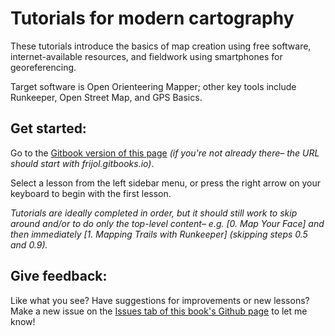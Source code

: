 # Tutorials for modern cartography

These tutorials introduce the basics of map creation using free software, internet-available resources, and fieldwork using smartphones for georeferencing.

Target software is Open Orienteering Mapper; other key tools include Runkeeper, Open Street Map, and GPS Basics.

## Get started:

Go to the [Gitbook version of this page](https://frijol.gitbooks.io/orienteering-software-tutorials/content/) *(if you're not already there– the URL should start with frijol.gitbooks.io)*.

Select a lesson from the left sidebar menu, or press the right arrow on your keyboard to begin with the first lesson.

*Tutorials are ideally completed in order, but it should still work to skip around and/or to do only the top-level content– e.g. [0. Map Your Face] and then immediately [1. Mapping Trails with Runkeeper] (skipping steps 0.5 and 0.9).*

## Give feedback:

Like what you see? Have suggestions for improvements or new lessons? Make a new issue on the [Issues tab of this book's Github page](https://github.com/Frijol/orienteering-immersion/issues) to let me know!

